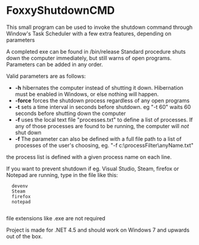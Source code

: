 # FoxxyShutdownCMD
This small program can be used to invoke the shutdown command through Window's Task Scheduler with a few extra features, depending on parameters

A completed exe can be found in /bin/release
Standard procedure shuts down the computer immediately, but still warns of open programs. Parameters can be added in any order.

Valid parameters are as follows:
* **-h** hibernates the computer instead of shutting it down. Hibernation must be enabled in Windows, or else nothing will happen.
* **-force** forces the shutdown process regardless of any open programs
* **-t** sets a time interval in seconds before shutdown. eg "-t 60" waits 60 seconds before shutting down the computer
* **-f** uses the local text file "processes.txt" to define a list of processes. If any of those processes are found to be running, the computer will *not* shut down
* **-f <filename>** The parameter can also be defined with a full file path to a list of processes of the user's choosing, eg. "-f c:\processFilter\anyName.txt"

the process list is defined with a given process name on each line.

If you want to prevent shutdown if eg. Visual Studio, Steam, firefox or Notepad are running, type in the file like this:

 	

~~~~
  devenv
  Steam
  firefox
  notepad
 	

~~~~

file extensions like .exe are not required

Project is made for .NET 4.5 and should work on Windows 7 and upwards out of the box.
